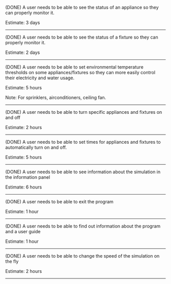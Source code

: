 (DONE)
A user needs to be able to see the status of an appliance so they can properly monitor it.

Estimate: 3 days

------------------------

(DONE)
A user needs to be able to see the status of a fixture so they can properly monitor it.

Estimate: 2 days

------------------------
(DONE)
A user needs to be able to set environmental temperature thresholds on some appliances/fixtures so they can more easily control their electricity and water usage. 

Estimate: 5 hours

Note: For sprinklers, airconditioners, ceiling fan.

------------------------
(DONE)
A user needs to be able to turn specific appliances and fixtures on and off

Estimate: 2 hours

------------------------
(DONE)
A user needs to be able to set times for appliances and fixtures to automatically turn on and off.

Estimate: 5 hours

------------------------

(DONE) 
A user needs to be able to see information about the simulation in the information panel

Estimate: 6 hours

------------------------

(DONE) 
A user needs to be able to exit the program 

Estimate: 1 hour

-------------------------

(DONE)
A user needs to be able to find out information about the program and a user guide

Estimate: 1 hour

-------------------------

(DONE) 
A user needs to be able to change the speed of the simulation on the fly 

Estimate: 2 hours

-------------------------
